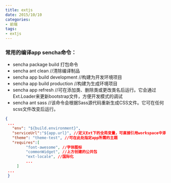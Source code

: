 ```yaml
---
title: extjs
date: 2015/10/10
categories:
- 前端
tags:
- extjs
---
```


### 常用的编译app sencha命令：
- sencha package build 打包命令
- sencha ant clean //清除编译制品
- sencha app build development //构建为开发环境项目
- sencha app build production //构建为生成环境项目
- sencha app refresh //可在添加类、删除类或更改类名后运行。它会通过Ext.Loader来更新bootstrap文件，方便开发模式的调试
- sencha ant sass //该命令会根据Sass源代码重新生成CSS文件。它可在任何scss文件改变后运行。

```json
{
 ...
   "env": "${build.environment}", 
   "serviceUrl":"${app.url}", //定义Ext下的全局变量，可直接引用workspace中添加的属性配置
   "theme": "theme-test", //可在此处指定app所需的主题
   "requires":[
         "font-awesome", //字体图标
         "commonWidget", //上方创建的公共包
         "ext-locale", //国际化
         ...
     ]
 ...
 }
```
